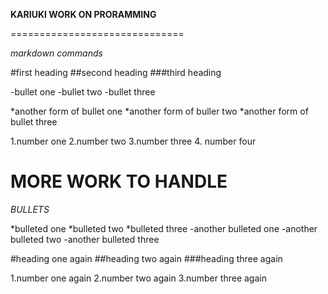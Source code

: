 **KARIUKI WORK ON PRORAMMING**

==============================

*markdown commands*

#first heading
##second heading
###third heading

-bullet one
-bullet two
-bullet three


*another form of bullet one
*another form of buller two
*another form of bullet three


1.number one
2.number two
3.number three
4. number four

**MORE WORK TO HANDLE**
========================
*BULLETS*


*bulleted one
*bulleted two
*bulleted three
-another bulleted one
-another bulleted two
-another bulleted three

#heading one again
##heading two again
###heading three again

1.number one again
2.number two again
3.number three again

